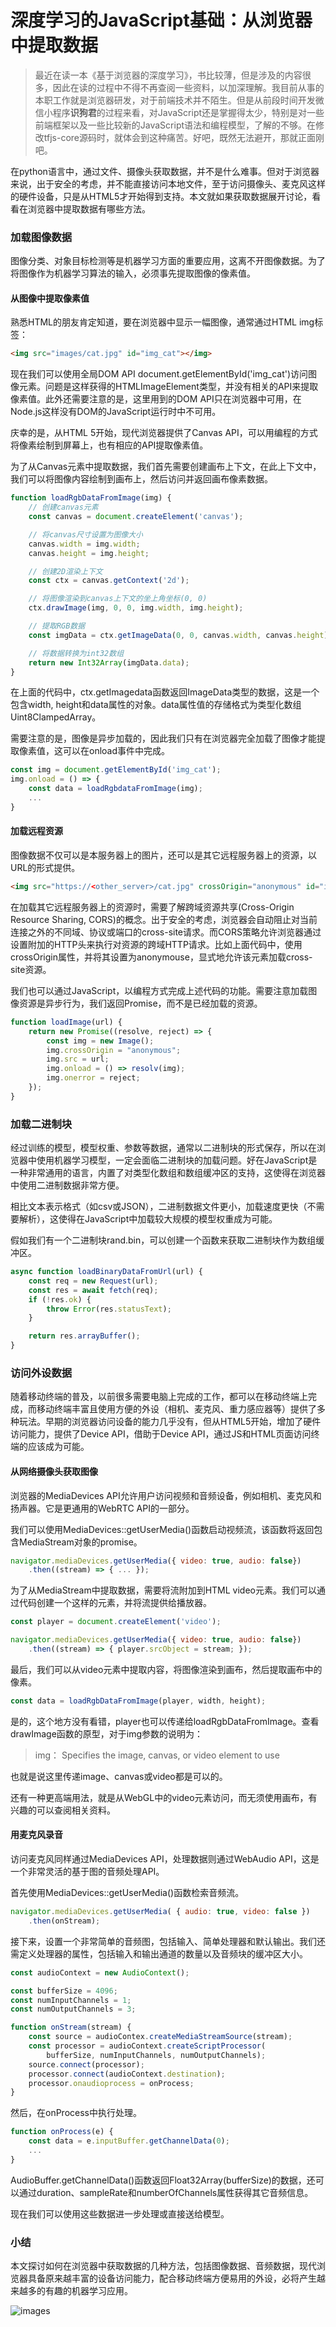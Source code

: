 # 深度学习的JavaScript基础：从浏览器中提取数据

> 最近在读一本《基于浏览器的深度学习》，书比较薄，但是涉及的内容很多，因此在读的过程中不得不再查阅一些资料，以加深理解。我目前从事的本职工作就是浏览器研发，对于前端技术并不陌生。但是从前段时间开发微信小程序**识狗君**的过程来看，对JavaScript还是掌握得太少，特别是对一些前端框架以及一些比较新的JavaScript语法和编程模型，了解的不够。在修改tfjs-core源码时，就体会到这种痛苦。好吧，既然无法避开，那就正面刚吧。

在python语言中，通过文件、摄像头获取数据，并不是什么难事。但对于浏览器来说，出于安全的考虑，并不能直接访问本地文件，至于访问摄像头、麦克风这样的硬件设备，只是从HTML5才开始得到支持。本文就如果获取数据展开讨论，看看在浏览器中提取数据有哪些方法。

### 加载图像数据

图像分类、对象目标检测等是机器学习方面的重要应用，这离不开图像数据。为了将图像作为机器学习算法的输入，必须事先提取图像的像素值。

#### 从图像中提取像素值

熟悉HTML的朋友肯定知道，要在浏览器中显示一幅图像，通常通过HTML img标签：

```html
<img src="images/cat.jpg" id="img_cat"></img>
```

现在我们可以使用全局DOM API document.getElementById('img_cat')访问图像元素。问题是这样获得的HTMLImageElement类型，并没有相关的API来提取像素值。此外还需要注意的是，这里用到的DOM API只在浏览器中可用，在Node.js这样没有DOM的JavaScript运行时中不可用。

庆幸的是，从HTML 5开始，现代浏览器提供了Canvas API，可以用编程的方式将像素绘制到屏幕上，也有相应的API提取像素值。

为了从Canvas元素中提取数据，我们首先需要创建画布上下文，在此上下文中，我们可以将图像内容绘制到画布上，然后访问并返回画布像素数据。

```javascript
function loadRgbDataFromImage(img) {
    // 创建canvas元素
    const canvas = document.createElement('canvas');

    // 将canvas尺寸设置为图像大小
    canvas.width = img.width;
    canvas.height = img.height;

    // 创建2D渲染上下文
    const ctx = canvas.getContext('2d');

    // 将图像渲染到canvas上下文的坐上角坐标(0, 0)
    ctx.drawImage(img, 0, 0, img.width, img.height);

    // 提取RGB数据
    const imgData = ctx.getImageData(0, 0, canvas.width, canvas.height);

    // 将数据转换为int32数组
    return new Int32Array(imgData.data);
}
```

在上面的代码中，ctx.getImagedata函数返回ImageData类型的数据，这是一个包含width, height和data属性的对象。data属性值的存储格式为类型化数组Uint8ClampedArray。

需要注意的是，图像是异步加载的，因此我们只有在浏览器完全加载了图像才能提取像素值，这可以在onload事件中完成。

```javascript
const img = document.getElementById('img_cat');
img.onload = () => {
    const data = loadRgbdataFromImage(img);
    ...
}
```

#### 加载远程资源

图像数据不仅可以是本服务器上的图片，还可以是其它远程服务器上的资源，以URL的形式提供。

```html
<img src="https://<other_server>/cat.jpg" crossOrigin="anonymous" id="img_cat"></img>
```

在加载其它远程服务器上的资源时，需要了解跨域资源共享(Cross-Origin Resource Sharing, CORS)的概念。出于安全的考虑，浏览器会自动阻止对当前连接之外的不同域、协议或端口的cross-site请求。而CORS策略允许浏览器通过设置附加的HTTP头来执行对资源的跨域HTTP请求。比如上面代码中，使用crossOrigin属性，并将其设置为anonymouse，显式地允许该元素加载cross-site资源。

我们也可以通过JavaScript，以编程方式完成上述代码的功能。需要注意加载图像资源是异步行为，我们返回Promise，而不是已经加载的资源。

```javascript
function loadImage(url) {
    return new Promise((resolve, reject) => {
        const img = new Image();
        img.crossOrigin = "anonymous";
        img.src = url;
        img.onload = () => resolv(img);
        img.onerror = reject;
    });
}
```

### 加载二进制块

经过训练的模型，模型权重、参数等数据，通常以二进制块的形式保存，所以在浏览器中使用机器学习模型，一定会面临二进制块的加载问题。好在JavaScript是一种非常通用的语言，内置了对类型化数组和数组缓冲区的支持，这使得在浏览器中使用二进制数据非常方便。

相比文本表示格式（如csv或JSON），二进制数据文件更小，加载速度更快（不需要解析），这使得在JavaScript中加载较大规模的模型权重成为可能。

假如我们有一个二进制块rand.bin，可以创建一个函数来获取二进制块作为数组缓冲区。

```javascript
async function loadBinaryDataFromUrl(url) {
    const req = new Request(url);
    const res = await fetch(req);
    if (!res.ok) {
        throw Error(res.statusText);
    }

    return res.arrayBuffer();
}
```

### 访问外设数据

随着移动终端的普及，以前很多需要电脑上完成的工作，都可以在移动终端上完成，而移动终端丰富且使用方便的外设（相机、麦克风、重力感应器等）提供了多种玩法。早期的浏览器访问设备的能力几乎没有，但从HTML5开始，增加了硬件访问能力，提供了Device API，借助于Device API，通过JS和HTML页面访问终端的应该成为可能。

#### 从网络摄像头获取图像

浏览器的MediaDevices API允许用户访问视频和音频设备，例如相机、麦克风和扬声器。它是更通用的WebRTC API的一部分。

我们可以使用MediaDevices::getUserMedia()函数启动视频流，该函数将返回包含MediaStream对象的promise。

```javascript
navigator.mediaDevices.getUserMedia({ video: true, audio: false})
    .then((stream) => { ... });
```

为了从MediaStream中提取数据，需要将流附加到HTML video元素。我们可以通过代码创建一个这样的元素，并将流提供给播放器。

```javascript
const player = document.createElement('video');

navigator.mediaDevices.getUserMedia({ video: true, audio: false})
    .then((stream) => { player.srcObject = stream; });
```

最后，我们可以从video元素中提取内容，将图像渲染到画布，然后提取画布中的像素。

```javascript
const data = loadRgbDataFromImage(player, width, height);
```

是的，这个地方没有看错，player也可以传递给loadRgbDataFromImage。查看drawImage函数的原型，对于img参数的说明为：

> img： Specifies the image, canvas, or video element to use

也就是说这里传递image、canvas或video都是可以的。

还有一种更高端用法，就是从WebGL中的video元素访问，而无须使用画布，有兴趣的可以查阅相关资料。

#### 用麦克风录音

访问麦克风同样通过MediaDevices API，处理数据则通过WebAudio API，这是一个非常灵活的基于图的音频处理API。

首先使用MediaDevices::getUserMedia()函数检索音频流。

```javascript
navigator.mediaDevices.getUserMedia( { audio: true, video: false })
    .then(onStream);
```
接下来，设置一个非常简单的音频图，包括输入、简单处理器和默认输出。我们还需定义处理器的属性，包括输入和输出通道的数量以及音频块的缓冲区大小。

```javascript
const audioContext = new AudioContext();

const bufferSize = 4096;
const numInputChannels = 1;
const numOutputChannels = 3;

function onStream(stream) {
    const source = audioContex.createMediaStreamSource(stream);
    const processor = audioContext.createScriptProcessor(
        bufferSize, numInputChannels, numOutputChannels);
    source.connect(processor);
    processor.connect(audioContext.destination);
    processor.onaudioprocess = onProcess;
}
```

然后，在onProcess中执行处理。

```javascript
function onProcess(e) {
    const data = e.inputBuffer.getChannelData(0);
    ...
}
```

AudioBuffer.getChannelData()函数返回Float32Array(bufferSize)的数据，还可以通过duration、sampleRate和numberOfChannels属性获得其它音频信息。

现在我们可以使用这些数据进一步处理或直接送给模型。

### 小结

本文探讨如何在浏览器中获取数据的几种方法，包括图像数据、音频数据，现代浏览器具备原来越丰富的设备访问能力，配合移动终端方便易用的外设，必将产生越来越多的有趣的机器学习应用。

![images](https://raw.githubusercontent.com/mogoweb/mywritings/master/book_wechat/common_images/%E5%BE%AE%E4%BF%A1%E5%85%AC%E4%BC%97%E5%8F%B7_%E5%85%B3%E6%B3%A8%E4%BA%8C%E7%BB%B4%E7%A0%81.png)